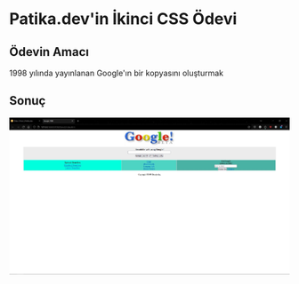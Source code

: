 # Patika.dev'in İkinci CSS Ödevi

## Ödevin Amacı
1998 yılında yayınlanan Google'ın bir kopyasını oluşturmak

## Sonuç
![CSS Odev 2](/CSS/2-Google1998/Odev2-Google1998.jpg "CSS Odev 2")